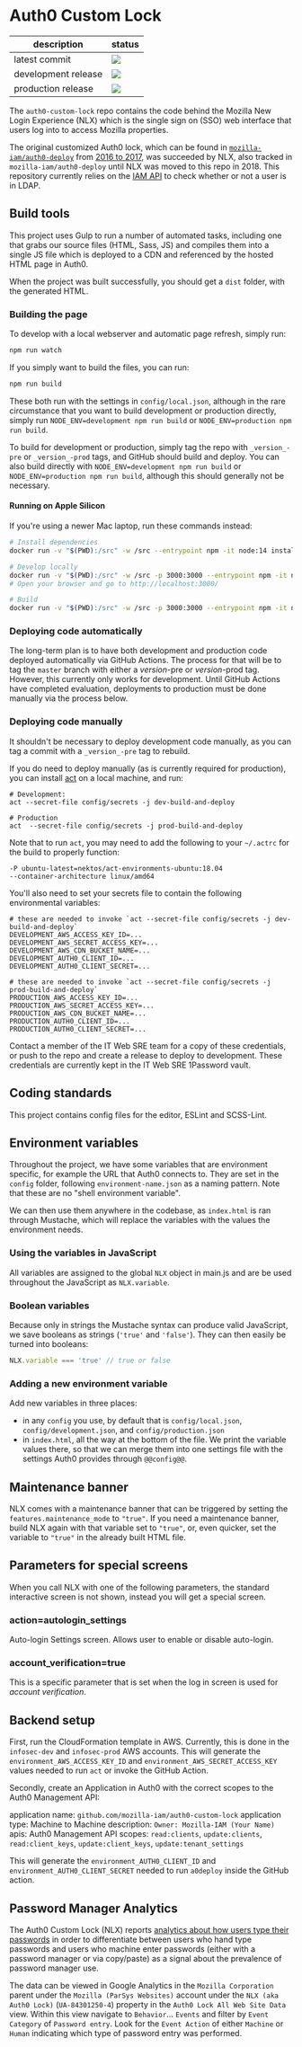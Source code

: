 # Auth0 Custom Lock

| description | status |
|------------ | ----------- |
| latest commit | ![](https://github.com/mozilla-iam/auth0-custom-lock/workflows/auth0-custom-lock-push/badge.svg)
| development release | ![](https://github.com/mozilla-iam/auth0-custom-lock/workflows/auth0-custom-lock-pre/badge.svg)
| production release | ![](https://github.com/mozilla-iam/auth0-custom-lock/workflows/auth0-custom-lock-prod/badge.svg)

The `auth0-custom-lock` repo contains the code behind the Mozilla New Login Experience (NLX) which is the single sign on (SSO) web interface that users log into to access Mozilla properties.

The original customized Auth0 lock, which can be found in [`mozilla-iam/auth0-deploy`](https://github.com/mozilla-iam/auth0-deploy/tree/2a09a74e4deb869f063ee8895916d74027eb65ad/pages) from [2016 to 2017](https://github.com/mozilla-iam/auth0-deploy/compare/3ba9e054e89fafcf48b2874a6b2fdffdc64c59a0...2a09a74e4deb869f063ee8895916d74027eb65ad), was succeeded by NLX, also tracked in `mozilla-iam/auth0-deploy` until NLX was moved to this repo in 2018. This repository currently relies on the [IAM API](https://github.com/mozilla-iam/iam-api) to check whether or not a user is in LDAP.

## Build tools

This project uses Gulp to run a number of automated tasks, including one that grabs our source files (HTML, Sass, JS)
and compiles them into a single JS file which is deployed to a CDN and referenced by the hosted HTML page in Auth0.

When the project was built successfully, you should get a `dist` folder, with the generated HTML.

### Building the page

To develop with a local webserver and automatic page refresh, simply run:

```bash
npm run watch
```

If you simply want to build the files, you can run:

```bash
npm run build
```

These both run with the settings in `config/local.json`, although in the rare circumstance that you want to build
development or production directly, simply run `NODE_ENV=development npm run build` or
`NODE_ENV=production npm run build`.

To build for development or production, simply tag the repo with `_version_-pre` or `_version_-prod` tags, and GitHub
should build and deploy. You can also build directly with `NODE_ENV=development npm run build` or
`NODE_ENV=production npm run build`, although this should generally not be necessary.

#### Running on Apple Silicon

If you're using a newer Mac laptop, run these commands instead:

```bash
# Install dependencies
docker run -v "$(PWD):/src" -w /src --entrypoint npm -it node:14 install

# Develop locally
docker run -v "$(PWD):/src" -w /src -p 3000:3000 --entrypoint npm -it node:14 run watch
# Open your browser and go to http://localhost:3000/

# Build
docker run -v "$(PWD):/src" -w /src -p 3000:3000 --entrypoint npm -it node:14 run build
```

### Deploying code automatically

The long-term plan is to have both development and production code deployed automatically via GitHub Actions. The
process for that will be to tag the `master` branch with either a _version_-pre or _version_-prod tag. However,
this currently only works for development. Until GitHub Actions have completed evaluation, deployments to production
must be done manually via the process below.

### Deploying code manually ###

It shouldn't be necessary to deploy development code manually, as you can tag a commit with a `_version_-pre` tag
to rebuild.

If you do need to deploy manually (as is currently required for production), you can install
[act](https://github.com/nektos/act) on a local machine, and run:

```
# Development:
act --secret-file config/secrets -j dev-build-and-deploy

# Production
act  --secret-file config/secrets -j prod-build-and-deploy
```

Note that to run `act`, you may need to add the following to your `~/.actrc` for the build to properly function:
```
-P ubuntu-latest=nektos/act-environments-ubuntu:18.04
--container-architecture linux/amd64
```

You'll also need to set your secrets file to contain the following environmental variables:

```
# these are needed to invoke `act --secret-file config/secrets -j dev-build-and-deploy`
DEVELOPMENT_AWS_ACCESS_KEY_ID=...
DEVELOPMENT_AWS_SECRET_ACCESS_KEY=...
DEVELOPMENT_AWS_CDN_BUCKET_NAME=...
DEVELOPMENT_AUTH0_CLIENT_ID=...
DEVELOPMENT_AUTH0_CLIENT_SECRET=...

# these are needed to invoke `act --secret-file config/secrets -j prod-build-and-deploy`
PRODUCTION_AWS_ACCESS_KEY_ID=...
PRODUCTION_AWS_SECRET_ACCESS_KEY=...
PRODUCTION_AWS_CDN_BUCKET_NAME=...
PRODUCTION_AUTH0_CLIENT_ID=...
PRODUCTION_AUTH0_CLIENT_SECRET=...
```

Contact a member of the IT Web SRE team for a copy of these credentials, or push to the repo and create
a release to deploy to development. These credentials are currently kept in the IT Web SRE 1Password
vault.


## Coding standards

This project contains config files for the editor, ESLint and SCSS-Lint.

## Environment variables

Throughout the project, we have some variables that are environment specific, for example the URL that Auth0 connects
to. They are set in the `config` folder, following `environment-name.json` as a naming pattern. Note that these are no
"shell environment variable".

We can then use them anywhere in the codebase, as `index.html` is ran through Mustache, which will replace the variables
with the values the environment needs.

### Using the variables in JavaScript

All variables are assigned to the global `NLX` object in main.js and are be used throughout the JavaScript as
`NLX.variable`.

### Boolean variables

Because only in strings the Mustache syntax can produce valid JavaScript, we save booleans as strings (`'true'` and
`'false'`). They can then easily be turned into booleans:

```js
NLX.variable === 'true' // true or false
```

### Adding a new environment variable

Add new variables in three places:

* in any `config` you use, by default that is `config/local.json`, `config/development.json`, and `config/production.json`
* in `index.html`, all the way at the bottom of the file. We print the variable values there, so that we can merge them
  into one settings file with the settings Auth0 provides through `@@config@@`.

## Maintenance banner

NLX comes with a maintenance banner that can be triggered by setting the `features.maintenance_mode` to `"true"`. If you
need a maintenance banner, build NLX again with that variable set to `"true"`, or, even quicker, set the variable to
`"true"` in the already built HTML file.

## Parameters for special screens

When you call NLX with one of the following parameters, the standard interactive screen is not shown, instead you will
get a special screen.

### action=autologin_settings

Auto-login Settings screen. Allows user to enable or disable auto-login.

### account_verification=true

This is a specific parameter that is set when the log in screen is used for _account verification_.

## Backend setup

First, run the CloudFormation template in AWS. Currently, this is done in the `infosec-dev` and `infosec-prod` AWS accounts.
This will generate the `environment_AWS_ACCESS_KEY_ID` and `environment_AWS_SECRET_ACCESS_KEY` values needed to run `act` or
invoke the GitHub Action.

Secondly, create an Application in Auth0 with the correct scopes to the Auth0 Management API:

application name: `github.com/mozilla-iam/auth0-custom-lock`
application type: Machine to Machine
description: `Owner: Mozilla-IAM (Your Name)`
apis: Auth0 Management API
scopes: `read:clients`, `update:clients`, `read:client_keys`, `update:client_keys`, `update:tenant_settings`

This will generate the `environment_AUTH0_CLIENT_ID` and `environment_AUTH0_CLIENT_SECRET` needed to run `a0deploy` inside
the GitHub action.

## Password Manager Analytics

The Auth0 Custom Lock (NLX) reports [analytics about how users type their
passwords](https://github.com/mozilla-iam/auth0-custom-lock/blob/master/src/js/decorators/track-password-manager-usage.js)
in order to differentiate between users who hand type passwords and users who machine
enter passwords (either with a password manager or via copy/paste) as a signal about the
prevalence of password manager use.

The data can be viewed in Google Analytics in the `Mozilla Corporation` parent
under the `Mozilla (ParSys Websites)` account under the `NLX (aka Auth0 Lock)`
(`UA-84301250-4`) property in the
`Auth0 Lock All Web Site Data` view. Within this view navigate to `Behavior`...
`Events` and filter by `Event Category` of `Password entry`. Look for the
`Event Action` of either `Machine` or `Human` indicating which type of password
entry was performed.
